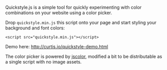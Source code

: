 Quickstyle.js is a simple tool for quickly experimenting with color combinations on your website using a color picker.

Drop `quickstyle.min.js` this script onto your page and start styling your background and font colors:

`<script src="quickstyle.min.js"></script>`

Demo here: http://curtis.io/quickstyle-demo.html

The color picker is powered by [jscolor](http://jscolor.com/), modified a bit to be distributable as a single script with no image assets.
